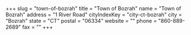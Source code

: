 +++
slug = "town-of-bozrah"
title = "Town of Bozrah"
name = "Town of Bozrah"
address = "1 River Road"
cityIndexKey = "city-ct-bozrah"
city = "Bozrah"
state = "CT"
postal = "06334"
website = ""
phone = "860-889-2689"
fax = ""
+++
